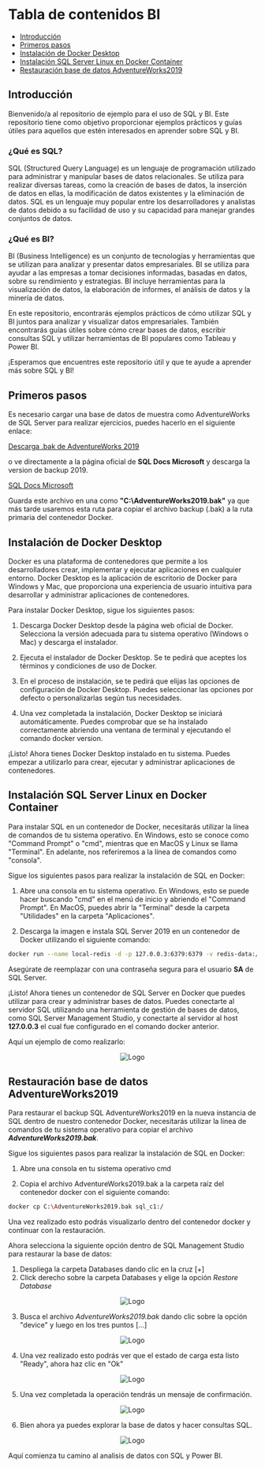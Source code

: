 # Tabla de contenidos BI

- [Introducción](#introducción)
- [Primeros pasos](#primeros-pasos)
- [Instalación de Docker Desktop](#Instalación-de-docker-desktop)
- [Instalación SQL Server Linux en Docker Container](#instalación-sql-server-linux-en-docker-container)
- [Restauración base de datos AdventureWorks2019](#restauración-base-de-datos-adventureWorks2019)

## Introducción

Bienvenido/a al repositorio de ejemplo para el uso de SQL y BI. Este repositorio tiene como objetivo proporcionar ejemplos prácticos y guías útiles para aquellos que estén interesados en aprender sobre SQL y BI.

### ¿Qué es SQL?
SQL (Structured Query Language) es un lenguaje de programación utilizado para administrar y manipular bases de datos relacionales. Se utiliza para realizar diversas tareas, como la creación de bases de datos, la inserción de datos en ellas, la modificación de datos existentes y la eliminación de datos. SQL es un lenguaje muy popular entre los desarrolladores y analistas de datos debido a su facilidad de uso y su capacidad para manejar grandes conjuntos de datos.

### ¿Qué es BI?
BI (Business Intelligence) es un conjunto de tecnologías y herramientas que se utilizan para analizar y presentar datos empresariales. BI se utiliza para ayudar a las empresas a tomar decisiones informadas, basadas en datos, sobre su rendimiento y estrategias. BI incluye herramientas para la visualización de datos, la elaboración de informes, el análisis de datos y la minería de datos.

En este repositorio, encontrarás ejemplos prácticos de cómo utilizar SQL y BI juntos para analizar y visualizar datos empresariales. También encontrarás guías útiles sobre cómo crear bases de datos, escribir consultas SQL y utilizar herramientas de BI populares como Tableau y Power BI.

¡Esperamos que encuentres este repositorio útil y que te ayude a aprender más sobre SQL y BI!

## Primeros pasos

Es necesario cargar una base de datos de muestra como AdventureWorks de SQL Server para realizar ejercicios, puedes hacerlo en el siguiente enlace:

[Descarga .bak de AdventureWorks 2019](https://github.com/Microsoft/sql-server-samples/releases/download/adventureworks/AdventureWorks2019.bak)

o ve directamente a la página oficial de **SQL Docs Microsoft** y descarga la version de backup 2019.

[SQL Docs Microsoft](https://learn.microsoft.com/en-us/sql/samples/adventureworks-install-configure?view=sql-server-ver16&tabs=ssms)

Guarda este archivo en una como **"C:\\AdventureWorks2019.bak"** ya que más tarde usaremos esta ruta para copiar el archivo backup (.bak) a la ruta primaria del contenedor Docker.

## Instalación de Docker Desktop

Docker es una plataforma de contenedores que permite a los desarrolladores crear, implementar y ejecutar aplicaciones en cualquier entorno. Docker Desktop es la aplicación de escritorio de Docker para Windows y Mac, que proporciona una experiencia de usuario intuitiva para desarrollar y administrar aplicaciones de contenedores.

Para instalar Docker Desktop, sigue los siguientes pasos:

1. Descarga Docker Desktop desde la página web oficial de Docker. Selecciona la versión adecuada para tu sistema operativo (Windows o Mac) y descarga el instalador.

2. Ejecuta el instalador de Docker Desktop. Se te pedirá que aceptes los términos y condiciones de uso de Docker.

3. En el proceso de instalación, se te pedirá que elijas las opciones de configuración de Docker Desktop. Puedes seleccionar las opciones por defecto o personalizarlas según tus necesidades.

4. Una vez completada la instalación, Docker Desktop se iniciará automáticamente. Puedes comprobar que se ha instalado correctamente abriendo una ventana de terminal y ejecutando el comando docker version.

¡Listo! Ahora tienes Docker Desktop instalado en tu sistema. Puedes empezar a utilizarlo para crear, ejecutar y administrar aplicaciones de contenedores.

## Instalación SQL Server Linux en Docker Container

Para instalar SQL en un contenedor de Docker, necesitarás utilizar la línea de comandos de tu sistema operativo. En Windows, esto se conoce como "Command Prompt" o "cmd", mientras que en MacOS y Linux se llama "Terminal". En adelante, nos referiremos a la línea de comandos como "consola".

Sigue los siguientes pasos para realizar la instalación de SQL en Docker:

1. Abre una consola en tu sistema operativo. En Windows, esto se puede hacer buscando "cmd" en el menú de inicio y abriendo el "Command Prompt". En MacOS, puedes abrir la "Terminal" desde la carpeta "Utilidades" en la carpeta "Aplicaciones".

2. Descarga la imagen e instala SQL Server 2019 en un contenedor de Docker utilizando el siguiente comando:

```bash
docker run --name local-redis -d -p 127.0.0.3:6379:6379 -v redis-data:/data redis redis-server --requirepass <MyPassword> --bind 0.0.0.0 --save 60 1 --loglevel warning --maxclients 100
```

Asegúrate de reemplazar <MyPassword> con una contraseña segura para el usuario **SA** de SQL Server.

¡Listo! Ahora tienes un contenedor de SQL Server en Docker que puedes utilizar para crear y administrar bases de datos. Puedes conectarte al servidor SQL utilizando una herramienta de gestión de bases de datos, como SQL Server Management Studio, y conectarte al servidor al host **127.0.0.3** el cual fue configurado en el comando docker anterior.

Aquí un ejemplo de como realizarlo:

<p align="center">
  <img src="https://github.com/mluevano/bi-examples/blob/main/Images/InstalacionSQL/LoginSQL.png" width="auto" alt="Logo">
</p>

## Restauración base de datos AdventureWorks2019

Para restaurar el backup SQL AdventureWorks2019 en la nueva instancia de SQL dentro de nuestro contenedor Docker, necesitarás utilizar la línea de comandos de tu sistema operativo para copiar el archivo ***AdventureWorks2019.bak***.

Sigue los siguientes pasos para realizar la instalación de SQL en Docker:

1. Abre una consola en tu sistema operativo cmd

2. Copia el archivo AdventureWorks2019.bak a la carpeta raíz del contenedor docker con el siguiente comando:

```bash
docker cp C:\AdventureWorks2019.bak sql_c1:/
```

Una vez realizado esto podrás visualizarlo dentro del contenedor docker y continuar con la restauración.

Ahora selecciona la siguiente opción dentro de SQL Management Studio para restaurar la base de datos:

1. Despliega la carpeta Databases dando clic en la cruz [+]
2. Click derecho sobre la carpeta Databases y elige la opción *Restore Database* 

<p align="center">
  <img src="https://github.com/mluevano/bi-examples/blob/main/Images/InstalacionSQL/Restore_db_1.png" width="auto" alt="Logo">
</p>

3. Busca el archivo *AdventureWorks2019.bak* dando clic sobre la opción "device" y luego en los tres puntos [...]

<p align="center">
  <img src="https://github.com/mluevano/bi-examples/blob/main/Images/InstalacionSQL/Restore_db_2.png" width="auto" alt="Logo">
</p>

4. Una vez realizado esto podrás ver que el estado de carga esta listo "Ready", ahora haz clic en "Ok"

<p align="center">
  <img src="https://github.com/mluevano/bi-examples/blob/main/Images/InstalacionSQL/Restore_db_3.png" width="auto" alt="Logo">
</p>
  
5. Una vez completada la operación tendrás un mensaje de confirmación.
  
<p align="center">
  <img src="https://github.com/mluevano/bi-examples/blob/main/Images/InstalacionSQL/Restore_db_4.png" width="auto" alt="Logo">
</p>

 6. Bien ahora ya puedes explorar la base de datos y hacer consultas SQL.
  
 <p align="center">
  <img src="https://github.com/mluevano/bi-examples/blob/main/Images/InstalacionSQL/Restore_db_5.png" width="auto" alt="Logo">
</p>

 Aquí comienza tu camino al analisis de datos con SQL y Power BI.
